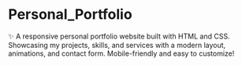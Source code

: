 # Personal_Portfolio
✨ A responsive personal portfolio website built with HTML and CSS. Showcasing my projects, skills, and services with a modern layout, animations, and contact form. Mobile-friendly and easy to customize!
